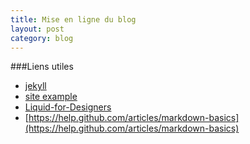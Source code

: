 ```yaml
---
title: Mise en ligne du blog
layout: post
category: blog
---
```


###Liens utiles

* [jekyll](http://jekyllrb.com/docs/sites/)
* [site example](https://github.com/qrush/qrush.github.com/tree/master/_posts)
* [Liquid-for-Designers](https://github.com/Shopify/liquid/wiki/Liquid-for-Designers)
* [https://help.github.com/articles/markdown-basics](https://help.github.com/articles/markdown-basics)

